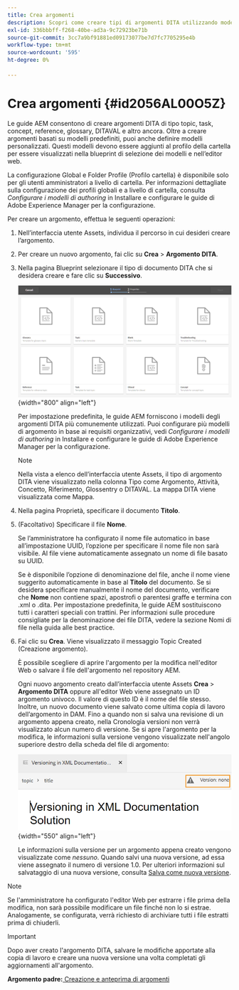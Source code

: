 ```yaml
---
title: Crea argomenti
description: Scopri come creare tipi di argomenti DITA utilizzando modelli personalizzati nell’editor web delle guide AEM.
exl-id: 336bbbff-f268-40be-ad3a-9c72923be71b
source-git-commit: 3cc7a9bf91881ed09173077be7d7fc7705295e4b
workflow-type: tm+mt
source-wordcount: '595'
ht-degree: 0%

---
```


# Crea argomenti {#id2056AL00O5Z}

Le guide AEM consentono di creare argomenti DITA di tipo topic, task, concept, reference, glossary, DITAVAL e altro ancora. Oltre a creare argomenti basati su modelli predefiniti, puoi anche definire modelli personalizzati. Questi modelli devono essere aggiunti al profilo della cartella per essere visualizzati nella blueprint di selezione dei modelli e nell’editor web.

La configurazione Global e Folder Profile (Profilo cartella) è disponibile solo per gli utenti amministratori a livello di cartella. Per informazioni dettagliate sulla configurazione dei profili globali e a livello di cartella, consulta *Configurare i modelli di authoring* in Installare e configurare le guide di Adobe Experience Manager per la configurazione.

Per creare un argomento, effettua le seguenti operazioni:

1. Nell’interfaccia utente Assets, individua il percorso in cui desideri creare l’argomento.

1. Per creare un nuovo argomento, fai clic su **Crea** \> **Argomento DITA**.

1. Nella pagina Blueprint selezionare il tipo di documento DITA che si desidera creare e fare clic su **Successivo**.

   ![](images/create_dita_topic.png){width="800" align="left"}

   Per impostazione predefinita, le guide AEM forniscono i modelli degli argomenti DITA più comunemente utilizzati. Puoi configurare più modelli di argomento in base ai requisiti organizzativi, vedi *Configurare i modelli di authoring* in Installare e configurare le guide di Adobe Experience Manager per la configurazione.

   >[!NOTE]
   >
   > Nella vista a elenco dell’interfaccia utente Assets, il tipo di argomento DITA viene visualizzato nella colonna Tipo come Argomento, Attività, Concetto, Riferimento, Glossentry o DITAVAL. La mappa DITA viene visualizzata come Mappa.

1. Nella pagina Proprietà, specificare il documento **Titolo**.

1. \(Facoltativo\) Specificare il file **Nome**.

   Se l’amministratore ha configurato il nome file automatico in base all’impostazione UUID, l’opzione per specificare il nome file non sarà visibile. Al file viene automaticamente assegnato un nome di file basato su UUID.

   Se è disponibile l’opzione di denominazione del file, anche il nome viene suggerito automaticamente in base al **Titolo** del documento. Se si desidera specificare manualmente il nome del documento, verificare che **Nome** non contiene spazi, apostrofi o parentesi graffe e termina con .xml o .dita. Per impostazione predefinita, le guide AEM sostituiscono tutti i caratteri speciali con trattini. Per informazioni sulle procedure consigliate per la denominazione dei file DITA, vedere la sezione Nomi di file nella guida alle best practice.

1. Fai clic su **Crea**. Viene visualizzato il messaggio Topic Created (Creazione argomento).

   È possibile scegliere di aprire l&#39;argomento per la modifica nell&#39;editor Web o salvare il file dell&#39;argomento nel repository AEM.

   Ogni nuovo argomento creato dall’interfaccia utente Assets **Crea** \> **Argomento DITA** oppure all&#39;editor Web viene assegnato un ID argomento univoco. Il valore di questo ID è il nome del file stesso. Inoltre, un nuovo documento viene salvato come ultima copia di lavoro dell’argomento in DAM. Fino a quando non si salva una revisione di un argomento appena creato, nella Cronologia versioni non verrà visualizzato alcun numero di versione. Se si apre l&#39;argomento per la modifica, le informazioni sulla versione vengono visualizzate nell&#39;angolo superiore destro della scheda del file di argomento:

   ![](images/topic-version-none_cs.png){width="550" align="left"}

   Le informazioni sulla versione per un argomento appena creato vengono visualizzate come *nessuno*. Quando salvi una nuova versione, ad essa viene assegnato il numero di versione 1.0. Per ulteriori informazioni sul salvataggio di una nuova versione, consulta [Salva come nuova versione](web-editor-features.md#save-as-new-version-id209ME400GXA).


>[!NOTE]
>
> Se l&#39;amministratore ha configurato l&#39;editor Web per estrarre i file prima della modifica, non sarà possibile modificare un file finché non lo si estrae. Analogamente, se configurata, verrà richiesto di archiviare tutti i file estratti prima di chiuderli.

>[!IMPORTANT]
>
> Dopo aver creato l&#39;argomento DITA, salvare le modifiche apportate alla copia di lavoro e creare una nuova versione una volta completati gli aggiornamenti all&#39;argomento.

**Argomento padre:**[ Creazione e anteprima di argomenti](create-preview-topics.md)
